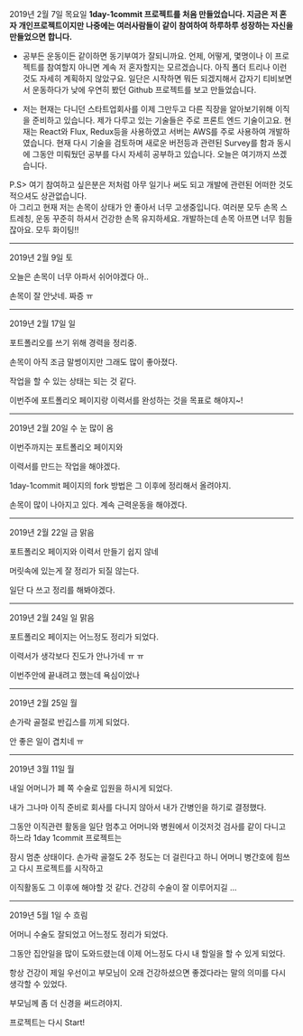 2019년 2월 7일 목요일
**1day-1commit 프로젝트를 처음 만들었습니다.
지금은 저 혼자 개인프로젝트이지만 나중에는 여러사람들이 같이 참여하여 하루하루 성장하는 자신을 만들었으면 합니다.**

- 공부든 운동이든 같이하면 동기부여가 잘되니까요. 언제, 어떻게, 몇명이나 이 프로젝트를 참여할지 아니면 계속 저 혼자할지는 모르겠습니다.
아직 폴더 트리나 이런것도 자세히 계획하지 않았구요. 일단은 시작하면 뭐든 되겠지해서 갑자기 티비보면서 운동하다가 낮에 우연히 봤던 Github 프로젝트를
보고 만들었습니다.

- 저는 현재는 다니던 스타트업회사를 이제 그만두고 다른 직장을 알아보기위해 이직을 준비하고 있습니다.
제가 다루고 있는 기술들은 주로 프론트 엔드 기술이고요. 현재는 React와 Flux, Redux등을 사용하였고 서버는 AWS를 주로 사용하여 개발하였습니다.
현재 다시 기술을 검토하며 새로운 버전등과 관련된 Survey를 함과 동시에 그동안 미뤄뒀던 공부를 다시 자세히 공부하고 있습니다.
오늘은 여기까지 쓰겠습니다.


P.S> 여기 참여하고 싶은분은 저처럼 아무 일기나 써도 되고 개발에 관련된 어떠한 것도 적으셔도 상관없습니다.  
아 그리고 현재 저는 손목이 상태가 안 좋아서 너무 고생중입니다. 여러분 모두 손목 스트레칭, 운동 꾸준히 하셔서
건강한 손목 유지하세요. 개발하는데 손목 아프면 너무 힘들잖아요. 모두 화이팅!!

* * *

2019년 2월 9일 토

오늘은 손목이 너무 아파서 쉬어야겠다 아..  

손목이 잘 안낫네. 짜증 ㅠ

* * *

2019년 2월 17일 일

포트폴리오를 쓰기 위해 경력을 정리중.

손목이 아직 조금 말썽이지만 그래도 많이 좋아졌다.

작업을 할 수 있는 상태는 되는 것 같다.

이번주에 포트폴리오 페이지랑 이력서를 완성하는 것을 목표로 해야지~!

* * *

2019년 2월 20일 수 눈 많이 옴

이번주까지는 포트폴리오 페이지와

이력서를 만드는 작업을 해야겠다.

1day-1commit 페이지의 fork 방법은 그 이후에 정리해서 올려야지.

손목이 많이 나아지고 있다. 계속 근력운동을 해야겠다.

* * *

2019년 2월 22일 금 맑음

포트폴리오 페이지와 이력서 만들기 쉽지 않네

머릿속에 있는게 잘 정리가 되질 않는다.

일단 다 쓰고 정리를 해봐야겠다.

* * *

2019년 2월 24일 일 맑음

포트폴리오 페이지는 어느정도 정리가 되었다.

이력서가 생각보다 진도가 안나가네 ㅠ ㅠ

이번주안에 끝내려고 했는데 욕심이었나

* * *

2019년 2월 25일 월

손가락 골절로 반깁스를 끼게 되었다.

안 좋은 일이 겹치네 ㅠ


* * *

2019년 3월 11일 월

내일 어머니가 폐 쪽 수술로 입원을 하시게 되었다.

내가 그나마 이직 준비로 회사를 다니지 않아서 내가 간병인을 하기로 결정했다.

그동안 이직관련 활동을 일단 멈추고 어머니와 병원에서 이것저것 검사를 같이 다니고 하느라 1day 1commit 프로젝트는

잠시 멈춘 상태이다. 손가락 골절도 2주 정도는 더 걸린다고 하니 어머니 병간호에 힘쓰고 다시 프로젝트를 시작하고

이직활동도 그 이후에 해야할 것 같다. 건강히 수술이 잘 이루어지길 ...

* * *

2019년 5월 1일 수 흐림

어머니 수술도 잘되었고 어느정도 정리가 되었다.

그동안 집안일을 많이 도와드렸는데 이제 어느정도 다시 내 할일을 할 수 있게 되었다.

항상 건강이 제일 우선이고 부모님이 오래 건강하셨으면 좋겠다라는 말의 의미를 다시 생각할 수 있었다.

부모님께 좀 더 신경을 써드려야지.

프로젝트는 다시 Start!
